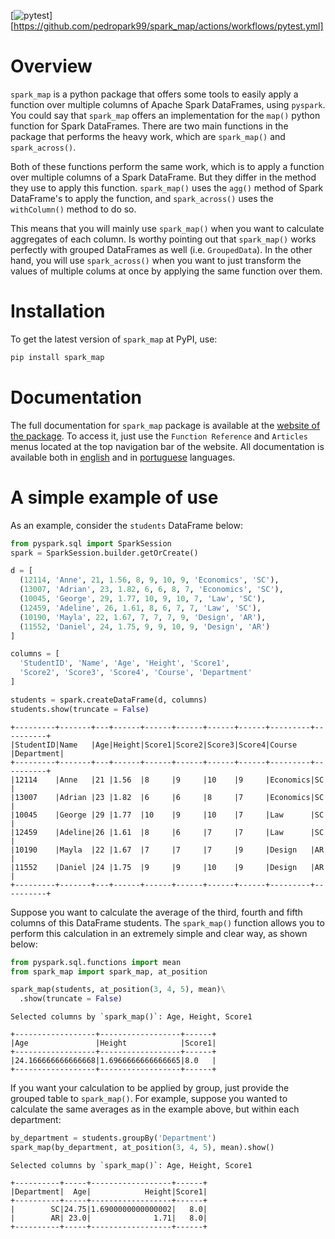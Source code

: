 

<!-- badges: start -->
[![pytest](https://github.com/pedropark99/spark_map/actions/workflows/pytest.yml/badge.svg)][https://github.com/pedropark99/spark_map/actions/workflows/pytest.yml]
<!-- badges: end -->

# Overview

`spark_map` is a python package that offers some tools to easily apply a function over multiple columns of Apache Spark DataFrames, using `pyspark`. You could say that `spark_map` offers an implementation for the `map()` python function for Spark DataFrames. There are two main functions in the package that performs the heavy work, which are `spark_map()` and `spark_across()`.

Both of these functions perform the same work, which is to apply a function over multiple columns of a Spark DataFrame. But they differ in the method they use to apply this function. `spark_map()` uses the `agg()` method of Spark DataFrame's to apply the function, and `spark_across()` uses the `withColumn()` method to do so.

This means that you will mainly use `spark_map()` when you want to calculate aggregates of each column. Is worthy pointing out that `spark_map()` works perfectly with grouped DataFrames as well (i.e. `GroupedData`). In the other hand, you will use `spark_across()` when you want to just transform the values of multiple colums at once by applying the same function over them.

# Installation

To get the latest version of `spark_map` at PyPI, use:

```bash
pip install spark_map
```

# Documentation

The full documentation for `spark_map` package is available at the [website of the package](https://pedropark99.github.io/spark_map/). To access it, just use the `Function Reference` and `Articles` menus located at the top navigation bar of the website. All documentation is available both in [english](https://pedropark99.github.io/spark_map/reference-en.html) and in [portuguese](https://pedropark99.github.io/spark_map/reference-ptbr.html) languages.



# A simple example of use

As an example, consider the `students` DataFrame below:

```python
from pyspark.sql import SparkSession
spark = SparkSession.builder.getOrCreate()

d = [
  (12114, 'Anne', 21, 1.56, 8, 9, 10, 9, 'Economics', 'SC'),
  (13007, 'Adrian', 23, 1.82, 6, 6, 8, 7, 'Economics', 'SC'),
  (10045, 'George', 29, 1.77, 10, 9, 10, 7, 'Law', 'SC'),
  (12459, 'Adeline', 26, 1.61, 8, 6, 7, 7, 'Law', 'SC'),
  (10190, 'Mayla', 22, 1.67, 7, 7, 7, 9, 'Design', 'AR'),
  (11552, 'Daniel', 24, 1.75, 9, 9, 10, 9, 'Design', 'AR')
]

columns = [
  'StudentID', 'Name', 'Age', 'Height', 'Score1',
  'Score2', 'Score3', 'Score4', 'Course', 'Department'
]

students = spark.createDataFrame(d, columns)
students.show(truncate = False)
```

```
+---------+-------+---+------+------+------+------+------+---------+----------+
|StudentID|Name   |Age|Height|Score1|Score2|Score3|Score4|Course   |Department|
+---------+-------+---+------+------+------+------+------+---------+----------+
|12114    |Anne   |21 |1.56  |8     |9     |10    |9     |Economics|SC        |
|13007    |Adrian |23 |1.82  |6     |6     |8     |7     |Economics|SC        |
|10045    |George |29 |1.77  |10    |9     |10    |7     |Law      |SC        |
|12459    |Adeline|26 |1.61  |8     |6     |7     |7     |Law      |SC        |
|10190    |Mayla  |22 |1.67  |7     |7     |7     |9     |Design   |AR        |
|11552    |Daniel |24 |1.75  |9     |9     |10    |9     |Design   |AR        |
+---------+-------+---+------+------+------+------+------+---------+----------+
```

Suppose you want to calculate the average of the third, fourth and fifth columns of this DataFrame students. The `spark_map()` function allows you to perform this calculation in an extremely simple and clear way, as shown below:

```python
from pyspark.sql.functions import mean
from spark_map import spark_map, at_position

spark_map(students, at_position(3, 4, 5), mean)\
  .show(truncate = False)
```

```
Selected columns by `spark_map()`: Age, Height, Score1

+------------------+------------------+------+
|Age               |Height            |Score1|
+------------------+------------------+------+
|24.166666666666668|1.6966666666666665|8.0   |
+------------------+------------------+------+
```


If you want your calculation to be applied by group, just provide the grouped table to `spark_map()`. For example, suppose you wanted to calculate the same averages as in the example above, but within each department:

```python
by_department = students.groupBy('Department')
spark_map(by_department, at_position(3, 4, 5), mean).show()
```

```
Selected columns by `spark_map()`: Age, Height, Score1

+----------+-----+------------------+------+
|Department|  Age|            Height|Score1|
+----------+-----+------------------+------+
|        SC|24.75|1.6900000000000002|   8.0|
|        AR| 23.0|              1.71|   8.0|
+----------+-----+------------------+------+
```




